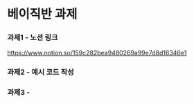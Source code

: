 # 베이직반 과제

### 과제1 - 노션 링크

https://www.notion.so/159c282bea9480269a99e7d8d16346e1

### 과제2 - 예시 코드 작성

### 과제3 - 
